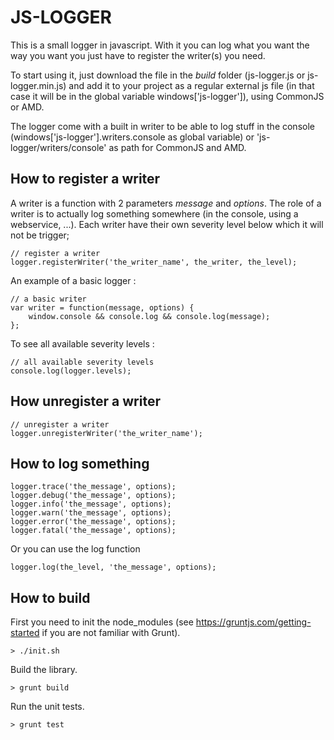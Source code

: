 JS-LOGGER
============

This is a small logger in javascript. With it you can log what you want the way you want you just have to register the writer(s) you need.

To start using it, just download the file in the *build* folder (js-logger.js or js-logger.min.js) and add it to your project as a regular external js file (in that case it will be in the global variable windows['js-logger']), using CommonJS or AMD.

The logger come with a built in writer to be able to log stuff in the console (windows['js-logger'].writers.console as global variable) or 'js-logger/writers/console' as path for CommonJS and AMD.


How to register a writer
-------------------------

A writer is a function with 2 parameters *message* and *options*. The role of a writer is to actually log something somewhere (in the console, using a webservice, ...). 
Each writer have their own severity level below which it will not be trigger;

    // register a writer
    logger.registerWriter('the_writer_name', the_writer, the_level);

An example of a basic logger :

    // a basic writer
    var writer = function(message, options) {
        window.console && console.log && console.log(message);
    };


To see all available severity levels  :

    // all available severity levels
    console.log(logger.levels);


How unregister a writer
-----------------------

    // unregister a writer 
    logger.unregisterWriter('the_writer_name');


How to log something
--------------------

    logger.trace('the_message', options);
    logger.debug('the_message', options);
    logger.info('the_message', options);
    logger.warn('the_message', options);
    logger.error('the_message', options);
    logger.fatal('the_message', options);

Or you can use the log function

    logger.log(the_level, 'the_message', options);


How to build
------------

First you need to init the node_modules (see https://gruntjs.com/getting-started if you are not familiar with Grunt).

    > ./init.sh


Build the library.

    > grunt build


Run the unit tests.

    > grunt test
